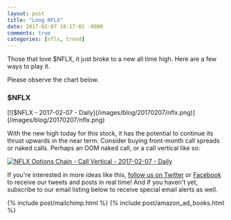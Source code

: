 ```yaml
---
layout: post
title: "Long NFLX"
date: 2017-02-07 18:17:01 -0800
comments: true
categories: [nflx, trend]
---
```


Those that love $NFLX, it just broke to a new all time high. Here are a few ways to play it.

Please observe the chart below.

<h3 id="20170207-nflx">$NFLX</h3>
[![$NFLX - 2017-02-07 - Daily](/images/blog/20170207/nflx.png)](/images/blog/20170207/nflx.png)

With the new high today for this stock, it has the potential to continue its thrust upwards in the near term. Consider buying front-month call spreads or naked calls. Perhaps an OOM naked call, or a call vertical like so:

[![NFLX Options Chain - Call Vertical - 2017-02-07 - Daily](/images/blog/20170207/nflxoc.png)](/images/blog/20170207/nflxoc.png)

If you're interested in more ideas like this, [follow us on Twitter](https://twitter.com/theta_positive "Follow @thetatrades on Twitter") or [Facebook](https://facebook.com/thetatrades "Follow @thetatrades on Facebook") to receive our tweets and posts in real time! And if you haven't yet, subscribe to our email listing below to receive special email alerts as well.

{% include post/mailchimp.html %}
{% include post/amazon_ad_books.html %}
